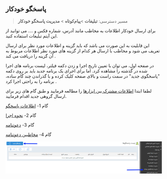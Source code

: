 ﻿## پاسخگو خودکار

> مسیر دسترسی:  **تبلیغات** >**پیام‌کوتاه** > **مدیریت پاسخگو خودکار** 

برای ارسال خودکار اطلاعات به مخاطب مانند آدرس، شماره فکس و .... می توانید از این آیتم تبلیغات استفاده کنید.

این قابلیت به این صورت می باشد که باید گزینه و اطلاعات مورد نظر برای ارسال تعریف می شود و مخاطب با ارسال هر کدام از گزینه های مورد نظر اطلاعات مربوط به آن گزینه را دریافت می کند . 

در صفحه اول، می توان با تعیین تاریخ اجرا و زدن دکمه فیلتر، لیست برنامه های اجرا شده در گذشته را مشاهده کرد. اما برای اجرای یک برنامه جدید باید بر روی دکمه "پاسخگوی جدید" در سمت راست و بالای صفحه کلیک کرده و با گذراندن چند گام ساده، برنامه را به راحتی اجرا کرد .

لطفا ابتدا [اطلاعات مشترک بین ابزارها]( http://septadocs.1st.co.com/payamgostar/documents/%D8%A7%D8%B7%D9%84%D8%A7%D8%B9%D8%A7%D8%AA-%D9%85%D8%B4%D8%AA%D8%B1%DA%A9-%D8%A8%DB%8C%D9%86-%D8%A7%D8%A8%D8%B2%D8%A7%D8%B1%D9%87%D8%A7?selectedId=9481e722-68a9-460a-b2d6-57c228705581&menuItemType=1&versionId=a1cb5bd2-9978-4ca7-b9d6-08d951882868) را مطالعه فرمایید و طبق گام های زیر برای ارسال گروهی جدید اقدام فرمایید.


 گام 1- [اطلاعات پاسخگو]( http://septadocs.1st.co.com/payamgostar/documents/%D8%A7%D8%B7%D9%84%D8%A7%D8%B9%D8%A7%D8%AA-%D9%BE%DB%8C%D8%A7%D9%85-%D9%BE%D8%A7%D8%B3%D8%AE%DA%AF%D9%88-%D8%AE%D9%88%D8%AF%DA%A9%D8%A7%D8%B1?selectedId=153ab477-bba1-eb11-a032-ac1f6bc6cd90&menuItemType=1&versionId=a1cb5bd2-9978-4ca7-b9d6-08d951882868)

گام 2-  [نحوه اجرا]( http://septadocs.1st.co.com/payamgostar/documents/%D9%86%D8%AD%D9%88%D9%87-%D8%A7%D8%AC%D8%B1%D8%A7-%D9%BE%D8%A7%D8%B3%D8%AE%DA%AF%D9%88-%D8%AE%D9%88%D8%AF%DA%A9%D8%A7%D8%B1?selectedId=a9e273e8-676f-4318-ae9a-6a7b3c2d6d81&menuItemType=1&versionId=a1cb5bd2-9978-4ca7-b9d6-08d951882868)


گام 3-  [دعوتنامه]( http://septadocs.1st.co.com/payamgostar/documents/%D8%AF%D8%B9%D9%88%D8%AA-%D9%86%D8%A7%D9%85%D9%87-%D9%BE%D8%A7%D8%B3%D8%AE%DA%AF%D9%88-%D8%AE%D9%88%D8%AF%DA%A9%D8%A7%D8%B1?selectedId=2328b1e5-ae26-4744-8560-89142e5bbc29&menuItemType=1&versionId=a1cb5bd2-9978-4ca7-b9d6-08d951882868)

گام 4-  [مخاطبین دعوتنامه]( http://septadocs.1st.co.com/payamgostar/documents/%D9%85%D8%AE%D8%A7%D8%B7%D8%A8%DB%8C%D9%86-%D8%AF%D8%B9%D9%88%D8%AA-%D9%86%D8%A7%D9%85%D9%87-%D9%BE%D8%A7%D8%B3%D8%AE%DA%AF%D9%88-%D8%AE%D9%88%D8%AF%DA%A9%D8%A7%D8%B1?selectedId=183ab477-bba1-eb11-a032-ac1f6bc6cd90&menuItemType=1&versionId=a1cb5bd2-9978-4ca7-b9d6-08d951882868)


![](advertising-sendingautoanswer.jpg)


